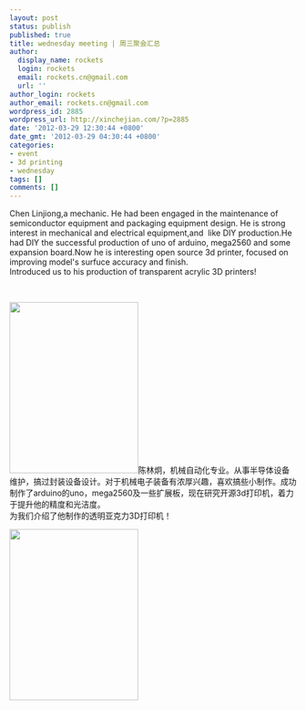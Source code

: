 ```yaml
---
layout: post
status: publish
published: true
title: wednesday meeting | 周三聚会汇总
author:
  display_name: rockets
  login: rockets
  email: rockets.cn@gmail.com
  url: ''
author_login: rockets
author_email: rockets.cn@gmail.com
wordpress_id: 2885
wordpress_url: http://xinchejian.com/?p=2885
date: '2012-03-29 12:30:44 +0800'
date_gmt: '2012-03-29 04:30:44 +0800'
categories:
- event
- 3d printing
- wednesday
tags: []
comments: []
---
```

<p><!--:en-->Chen Linjiong,a mechanic. He had been engaged in the maintenance of semiconductor equipment and packaging equipment design. He is strong interest in mechanical and electrical equipment,and &nbsp;like DIY production.He had&nbsp;DIY&nbsp;the successful production of uno of arduino, mega2560 and some expansion board.Now he&nbsp;is interesting open source 3d printer, focused on improving&nbsp;model's surfuce&nbsp;accuracy and finish.<br />
Introduced us to his production of transparent acrylic 3D printers!</p>
<p>&nbsp;</p>
<p><a href="http://xinchejian.com/2012/03/29/wednesday-meeting/3dprinter/" rel="attachment wp-att-2886"><img title="3Dprinter" src="http://xinchejian.com/wp-content/uploads/2012/03/3Dprinter-226x300.jpg" alt="" width="226" height="300" /></a><!--:--><!--:zh-->陈林炯，机械自动化专业。从事半导体设备维护，搞过封装设备设计。对于机械电子装备有浓厚兴趣，喜欢搞些小制作。成功制作了arduino的uno，mega2560及一些扩展板，现在研究开源3d打印机，着力于提升他的精度和光洁度。<br />
为我们介绍了他制作的透明亚克力3D打印机！</p>
<p><a href="http://xinchejian.com/2012/03/29/wednesday-meeting/3dprinter/" rel="attachment wp-att-2886"><img class="alignnone size-medium wp-image-2886" title="3Dprinter" src="http://xinchejian.com/wp-content/uploads/2012/03/3Dprinter-226x300.jpg" alt="" width="226" height="300" /></a></p>
<p>&nbsp;<!--:--></p>
